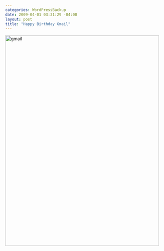 ```yaml
--- 
categories: WordPressBackup
date: 2009-04-01 03:31:29 -04:00
layout: post
title: "Happy Birthday Gmail"
---
```

<a href="http://ztnote.files.wordpress.com/2009/04/gmail.jpg"><img src="http://ztnote.files.wordpress.com/2009/04/gmail.jpg" alt="gmail" title="gmail" width="490" height="671" class="aligncenter size-full wp-image-2053" /></a>
